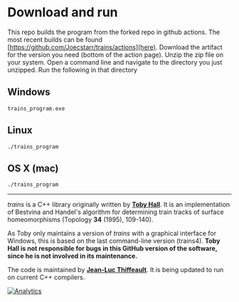 # Download and run

This repo builds the program from the forked repo in github actions. The most recent builds can be found [https://github.com/Joecstarr/trains/actions](here). Download the artifact for the version you need (bottom of the action page). Unzip the zip file on your system. Open a command line and navigate to the directory you just unzipped. Run the following in that directory

## Windows

```trains_program.exe```

## Linux

```./trains_program```

## OS X (mac)

```./trains_program```


---

*trains* is a C++ library originally written by **[Toby Hall](http://www.liv.ac.uk/mathematical-sciences/staff/toby-hall/)**.   It is an implementation of Bestvina and Handel's algorithm for determining train tracks of surface homeomorphisms (Topology **34** (1995), 109-140).

As Toby only maintains a version of *trains* with a graphical interface for Windows, this is based on the last command-line version (trains4).  **Toby Hall is not responsible for bugs in this GitHub version of the software, since he is not involved in its maintenance.**

The code is maintained by **[Jean-Luc Thiffeault](http://www.math.wisc.edu/~jeanluc)**.  It is being updated to run on current C++ compilers.

[![Analytics](https://ga-beacon.appspot.com/UA-58116885-1/braidlab/readme)](https://github.com/igrigorik/ga-beacon)
